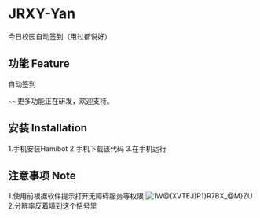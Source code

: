 # JRXY-Yan
今日校园自动签到（用过都说好）

## **功能** Feature
自动签到 
  
~~更多功能正在研发，欢迎支持。  

## **安装** Installation
1.手机安装Hamibot 
2.手机下载该代码 
3.在手机运行 
## **注意事项** Note
1.使用前根据软件提示打开无障碍服务等权限 
![1W@(XVTEJ)P1}R7BX_@M}ZU](https://user-images.githubusercontent.com/48935623/161063103-3e29d28f-c090-447d-9b93-6698451a7993.png) 
2.分辨率反着填到这个括号里 
